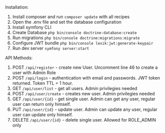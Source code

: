 Installation:
1. Install composer and run `composer update` with all recipes
2. Open the .env file and set the database configuration
3. Install symfony CLI
4. Create Database `php bin/console doctrine:database:create`
5. Run migrations `php bin/console doctrine:migrations:migrate`
6. Configure JWT bundle `php bin/console lexik:jwt:generate-keypair` 
7. Run dev server `symfony server:start`

API Methods:
1. POST `/api/register` - create new User. Uncomment line 46 to create a user with Admin Role
2. POST `/api/login` - authentication with email and passwords. JWT token returned. Token TTL = 1 hour.
3. GET `/api/user/list` - get all users. Admin privilegies needed
4. POST `/api/user/create` - creates new user. Admin privilegies needed
5. GET `/api/user/{id}` - get single user. Admin can get any user, regular user can return only himself.
6. PUT `/api/user/{id}` - update user. Admin can update any user, regular user can update only himself.
7. DELETE `/api/user/{id}` - delete single user. Allowed for ROLE_ADMIN only

